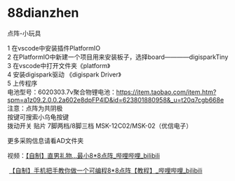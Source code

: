 # 88dianzhen
点阵-小玩具

1 在vscode中安装插件PlatformIO  
2 在PlatformIO中新建一个项目用来安装板子，选择board————digisparkTiny  
3 在vscode中打开文件夹《platform》  
4 安装digispark驱动 《digispark Driver》  
5 上传程序  
电池型号：6020303.7v聚合物锂电池：https://item.taobao.com/item.htm?spm=a1z09.2.0.0.2a602e8dpFP4lD&id=623801880958&_u=t20q7cgb668e  
注意：点阵为共阴极  
按键可搜索小乌龟按键  
拨动开关 贴片 7脚两档/8脚三档 MSK-12C02/MSK-02（优信电子）  

更多采购信息请看AD文件夹

视频：[【自制】直男礼物…最小8*8点阵_哔哩哔哩_bilibili](https://www.bilibili.com/video/BV1jR4y1n7xD?spm_id_from=333.999.0.0)

​           [【自制】手机把手教你做一个可编程8*8点阵【教程】_哔哩哔哩_bilibili](https://www.bilibili.com/video/BV1hq4y1y7wD/)
